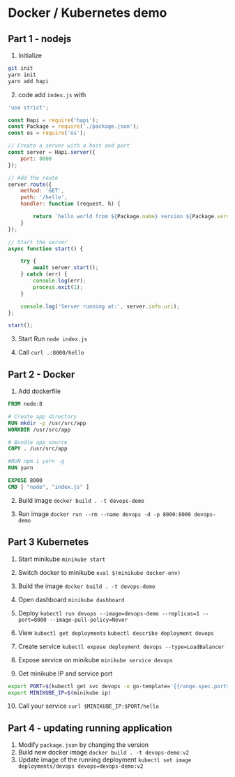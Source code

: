 # Docker / Kubernetes demo

## Part 1 - nodejs
1. Initialize
```bash
git init
yarn init
yarn add hapi
```

2. code
add `index.js` with
```js
'use strict';

const Hapi = require('hapi');
const Package = require('./package.json');
const os = require('os');

// Create a server with a host and port
const server = Hapi.server({
    port: 8000
});

// Add the route
server.route({
    method: 'GET',
    path: '/hello',
    handler: function (request, h) {

        return `hello world from ${Package.name} version ${Package.version} running on ${os.hostname()}`;
    }
});

// Start the server
async function start() {

    try {
        await server.start();
    } catch (err) {
        console.log(err);
        process.exit(1);
    }

    console.log('Server running at:', server.info.uri);
};

start();
```

3. Start
Run `node index.js`

4. Call
`curl .:8000/hello`


## Part 2 - Docker
1. Add dockerfile
```dockerfile
FROM node:8

# Create app directory
RUN mkdir -p /usr/src/app
WORKDIR /usr/src/app

# Bundle app source
COPY . /usr/src/app

#RUN npm i yarn -g
RUN yarn

EXPOSE 8000
CMD [ "node", "index.js" ]
```

2. Build image
`docker build . -t devops-demo`

3. Run image
`docker run --rm --name devops -d -p 8000:8000 devops-demo`

## Part 3 Kubernetes
1. Start minikube
`minikube start`

2. Switch docker to minikube
`eval $(minikube docker-env)`

3. Build the image
`docker build . -t devops-demo`

4. Open dashboard
`minikube dashboard`

5. Deploy
`kubectl run devops --image=devops-demo --replicas=1 --port=8000 --image-pull-policy=Never`

6. View
`kubectl get deployments`
`kubectl describe deployment devops`

7. Create service
`kubectl expose deployment devops --type=LoadBalancer`

8. Expose service on minikube
`minikube service devops`

9. Get minikube IP and service port
```bash
export PORT=$(kubectl get svc devops -o go-template='{{range.spec.ports}}{{if .nodePort}}{{.nodePort}}{{"\n"}}{{end}}{{end}}')
export MINIKUBE_IP=$(minikube ip)
```

10. Call your service
`curl $MINIKUBE_IP:$PORT/hello`

## Part 4 - updating running application
1. Modify `package.json` by changing the version
2. Build new docker image
`docker build . -t devops-demo:v2`
3. Update image of the running deployment
`kubectl set image deployments/devops devops=devops-demo:v2`
